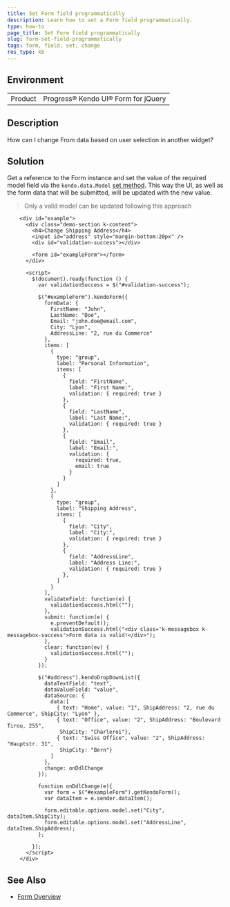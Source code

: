 ```yaml
---
title: Set Form field programmatically
description: Learn how to set a Form field programmatically.
type: how-to
page_title: Set Form field programmatically
slug: form-set-field-programmatically
tags: form, field, set, change
res_type: kb
---
```


## Environment

<table>
 <tr>
  <td>Product</td>
  <td>Progress® Kendo UI® Form for jQuery</td>
 </tr>
</table>

## Description

How can I change From data based on user selection in another widget?

## Solution

Get a reference to the Form instance and set the value of the required model field via the `kendo.data.Model` [set method](/api/javascript/data/observableobject/methods/set). This way the UI, as well as the form data that will be submitted, will be updated with the new value.

> Only a valid model can be updated following this approach

```dojo
    <div id="example">
      <div class="demo-section k-content">
        <h4>Change Shipping Address</h4>
        <input id="address" style="margin-bottom:20px" />
        <div id="validation-success"></div>

        <form id="exampleForm"></form>
      </div>

      <script>
        $(document).ready(function () {
          var validationSuccess = $("#validation-success");

          $("#exampleForm").kendoForm({
            formData: {
              FirstName: "John",
              LastName: "Doe",
              Email: "john.doe@email.com",
              City: "Lyon",
              AddressLine: "2, rue du Commerce"
            },
            items: [
              {
                type: "group",
                label: "Personal Information",
                items: [
                  {
                    field: "FirstName",
                    label: "First Name:",
                    validation: { required: true }
                  },
                  {
                    field: "LastName",
                    label: "Last Name:",
                    validation: { required: true }
                  },
                  {
                    field: "Email",
                    label: "Email:",
                    validation: {
                      required: true,
                      email: true
                    }
                  }
                ]
              },
              {
                type: "group",
                label: "Shipping Address",
                items: [
                  {
                    field: "City",
                    label: "City:",
                    validation: { required: true }
                  },
                  {
                    field: "AddressLine",
                    label: "Address Line:",
                    validation: { required: true }
                  },
                ]
              }
            ],
            validateField: function(e) {
              validationSuccess.html("");
            },
            submit: function(e) {
              e.preventDefault();
              validationSuccess.html("<div class='k-messagebox k-messagebox-success'>Form data is valid!</div>");
            },
            clear: function(ev) {
              validationSuccess.html("");
            }
          });

          $("#address").kendoDropDownList({
            dataTextField: "text",
            dataValueField: "value",
            dataSource: {
              data:[
                { text: "Home", value: "1", ShipAddress: "2, rue du Commerce", ShipCity: "Lyon" },
                { text: "Office", value: "2", ShipAddress: "Boulevard Tirou, 255",
                 ShipCity: "Charleroi"},
                { text: "Swiss Office", value: "2", ShipAddress: "Hauptstr. 31",
                 ShipCity: "Bern"}
              ]
            },
            change: onDdlChange
          });

          function onDdlChange(e){
            var form = $("#exampleForm").getKendoForm();
            var dataItem = e.sender.dataItem();

            form.editable.options.model.set("City", dataItem.ShipCity);
            form.editable.options.model.set("AddressLine", dataItem.ShipAddress);
          };

        });
      </script>
    </div>
```

## See Also

* [Form Overview](https://docs.telerik.com/kendo-ui/controls/form/overview)
